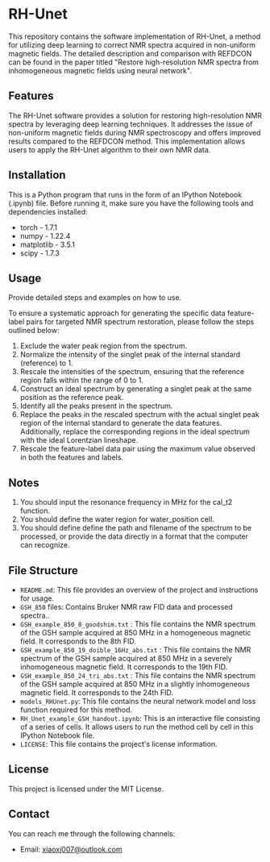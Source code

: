 # RH-Unet

This repository contains the software implementation of RH-Unet, a method for utilizing deep learning to correct NMR spectra acquired in non-uniform magnetic fields. The detailed description and comparison with REFDCON can be found in the paper titled "Restore high-resolution NMR spectra from inhomogeneous magnetic fields using neural network".

## Features

The RH-Unet software provides a solution for restoring high-resolution NMR spectra by leveraging deep learning techniques. It addresses the issue of non-uniform magnetic fields during NMR spectroscopy and offers improved results compared to the REFDCON method. This implementation allows users to apply the RH-Unet algorithm to their own NMR data.

## Installation

This is a Python program that runs in the form of an IPython Notebook (.ipynb) file. Before running it, make sure you have the following tools and dependencies installed:

- torch - 1.7.1
- numpy - 1.22.4
- matplotlib - 3.5.1
- scipy - 1.7.3

## Usage

Provide detailed steps and examples on how to use.

To ensure a systematic approach for generating the specific data feature-label pairs for targeted NMR spectrum restoration, please follow the steps outlined below:
1. Exclude the water peak region from the spectrum.
2. Normalize the intensity of the singlet peak of the internal standard (reference) to 1.
3. Rescale the intensities of the spectrum, ensuring that the reference region falls within the range of 0 to 1.
4. Construct an ideal spectrum by generating a singlet peak at the same position as the reference peak.
5. Identify all the peaks present in the spectrum.
6. Replace the peaks in the rescaled spectrum with the actual singlet peak region of the internal standard to generate the data features. Additionally, replace the corresponding regions in the ideal spectrum with the ideal Lorentzian lineshape.
7. Rescale the feature-label data pair using the maximum value observed in both the features and labels.

## Notes

1. You should input the resonance frequency in MHz for the cal_t2 function.
2. You should define the water region for water_position cell.
3. You should define define the path and filename of the spectrum to be processed, or provide the data directly in a format that the computer can recognize. 

## File Structure

- `README.md`: This file provides an overview of the project and instructions for usage.
- `GSH_850` files: Contains Bruker NMR raw FID data and processed spectra..
- `GSH_example_850_8_goodshim.txt` : This file contains the NMR spectrum of the GSH sample acquired at 850 MHz in a homogeneous magnetic field. It corresponds to the 8th FID.
- `GSH_example_850_19_doible_16Hz_abs.txt` : This file contains the NMR spectrum of the GSH sample acquired at 850 MHz in a severely inhomogeneous magnetic field. It corresponds to the 19th FID.
- `GSH_example_850_24_tri_abs.txt` : This file contains the NMR spectrum of the GSH sample acquired at 850 MHz in a slightly inhomogeneous magnetic field. It corresponds to the 24th FID.
- `models_RHUnet.py`: This file contains the neural network model and loss function required for this method.
- `RH_Unet_example_GSH_handout.ipynb`: This is an interactive file consisting of a series of cells. It allows users to run the method cell by cell in this IPython Notebook file.
- `LICENSE`: This file contains the project's license information.


## License

This project is licensed under the MIT License.

## Contact

You can reach me through the following channels:
- Email: xiaoxj007@outlook.com
